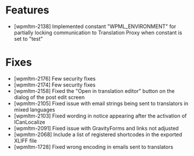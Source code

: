 # Features
* [wpmltm-2138] Implemented constant "WPML_ENVIRONMENT" for partially locking communication to Translation Proxy when constant is set to "test"

# Fixes
* [wpmltm-2176] Few security fixes
* [wpmltm-2174] Few security fixes
* [wpmltm-2158] Fixed the "Open in translation editor" button on the dialog of the post edit screen
* [wpmltm-2105] Fixed issue with email strings being sent to translators in mixed languages
* [wpmltm-2103] Fixed wording in notice appearing after the activation of ICanLocalize
* [wpmltm-2091] Fixed issue with GravityForms and links not adjusted
* [wpmltm-2068] Include a list of registered shortcodes in the exported XLIFF file
* [wpmltm-1728] Fixed wrong encoding in emails sent to translators